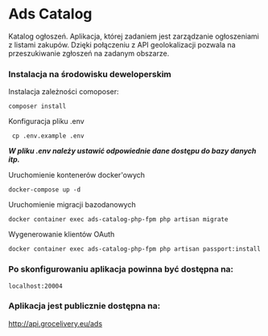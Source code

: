 # Ads Catalog

Katalog ogłoszeń. Aplikacja, której zadaniem jest zarządzanie ogłoszeniami z listami zakupów. Dzięki połączeniu z API geolokalizacji pozwala na przeszukiwanie zgłoszeń na zadanym obszarze. 

### Instalacja na środowisku deweloperskim

Instalacja zależności comoposer:

```
composer install
```

Konfiguracja pliku .env
```
 cp .env.example .env
```

**_W pliku .env należy ustawić odpowiednie dane dostępu do bazy danych itp._**

Uruchomienie kontenerów docker'owych
```
docker-compose up -d
```

Uruchomienie migracji bazodanowych
```
docker container exec ads-catalog-php-fpm php artisan migrate
```

Wygenerowanie klientów OAuth
```
docker container exec ads-catalog-php-fpm php artisan passport:install
```

### Po skonfigurowaniu aplikacja powinna być dostępna na:

```
localhost:20004
```

### Aplikacja jest publicznie dostępna na:
http://api.grocelivery.eu/ads
